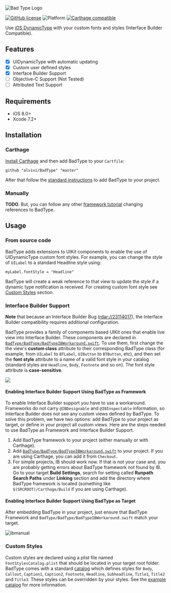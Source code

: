 ![Bad Type Logo](https://cloud.githubusercontent.com/assets/23727/12509092/64af7190-c100-11e5-8ccb-8957005b3400.png)

[![GitHub license](https://img.shields.io/badge/license-MIT-lightgrey.svg)](https://raw.githubusercontent.com/alvivi/BadType/master/LICENSE.md)
![Platform](https://img.shields.io/badge/plaform-ios-lightgrey.svg)
[![Carthage compatible](https://img.shields.io/badge/Carthage-compatible-4BC51D.svg?style=flat)](https://github.com/Carthage/Carthage)

Use [iOS DynamicType](https://developer.apple.com/library/ios/documentation/StringsTextFonts/Conceptual/TextAndWebiPhoneOS/CustomTextProcessing/CustomTextProcessing.html#//apple_ref/doc/uid/TP40009542-CH4-SW65)
with your custom fonts and styles (Interface Builder Compatible).


## Features

- [x] UIDynamicType with automatic updating
- [x] Custom user defined styles  
- [x] Interface Builder Support
- [ ] Objective-C Support (Not Tested)
- [ ] Attributed Text Support

## Requirements

- iOS 8.0+
- Xcode 7.2+

## Installation

### Carthage

[Install Carthage](https://github.com/Carthage/Carthage#installing-carthage)
and then add BadType to your `Cartfile`:
```
github "alvivi/BadType" "master"
```
After that follow the [standard instructions](https://github.com/Carthage/Carthage#adding-frameworks-to-an-application)
to add BadType to your project.

### Manually

**TODO**. But, you can follow any other [framework tutorial](https://github.com/Alamofire/Alamofire#embedded-framework)
changing references to BadType.

## Usage

### From source code

BadType adds extensions to UIKit components to enable the use of UIDynamicType
custom font styles. For example, you can change the style of `UILabel` to a
standard Headline style using:

```
myLabel.fontStyle = "Headline"
```

BadType will create a weak reference to that view to update the style if a
dynamic type notification is received. For creating custom font style see
[Custom Styles](https://github.com/alvivi/BadType#custom-styles) section.

### Interface Builder Support

**Note** that because an Interface Builder Bug ([rdar://23114017](https://openradar.appspot.com/23114017)),
the Interface Builder compatibility requires additional configuration.

BadType provides a family of components based UIKit ones that enable live view
into Interface Builder. These components are declared in [`BadType/BadType/BadTypeIBWorkaround.swift`](https://github.com/alvivi/BadType/blob/master/BadType/BadTypeIBWorkaround.swift).
To use them, first change the the view's **custom class** attribute to their
corresponding BadType class (for example, from `UILabel` to `BTLabel`,
`UIButton` to `BTButton`, etc), and then set the **font style** attribute to
a name of a valid font style in your catalog (standard styles are `Headline`,
`Body`, `Footnote` and so on). The font style attribute is **case-sensitive**.

![](https://cloud.githubusercontent.com/assets/23727/12514991/5a59dab6-c126-11e5-8b16-45535eb86e81.png)

#### Enabling Interface Builder Support Using BadType as Framework

To enable Interface Builder support you have to use a workaround. Frameworks do
not carry `@IBDesignable` and `@IBInspectable` information, so Interface Builder
does not see any custom views defined by BadType. To solve this problem, we have
two options: add BadType to your project as target, or define in your project
all custom views. Here are the steps needed to use BadType as Framework and
Interface Builder Support.

  1. Add BadType framework to your project (either manually or with Carthage).
  2. Add [`BadType/BadType/BadTypeIBWorkaround.swift`](https://github.com/alvivi/BadType/blob/master/BadType/BadTypeIBWorkaround.swift)
     to your project. If you are using Carthage, you can add it from `Checkout`.
  3. For simple projects, IB should work now. If that is not your case and, you
     are probably getting errors about BadType framework not found by IB. Go
     to your target **Build Settings**, search for setting called **Runpath
     Search Paths** under **Linking** section and add the directory where
     BadType framework is located (something like `$(SRCROOT)/Carthage/Build` if
     you are using Carthage).

#### Enabling Interface Builder Support Using BadType as Target

After embedding BadType in your project, just ensure that BadType Framework and
`BadType/BadType/BadTypeIBWorkaround.swift` match your target.

![ibmanual](https://cloud.githubusercontent.com/assets/23727/12516661/e4ff211e-c12e-11e5-98f3-7f83f2820042.png)


### Custom Styles

Custom styles are declared using a plist file named `FontStylesCatalog.plist`
that should be located in your target root folder. BadType comes with a standard
[catalog](https://github.com/alvivi/BadType/blob/master/BadType/FontStylesCatalog.plist)
which defines styles for `Body`, `Callout`, `Caption1`, `Caption2`, `Footnote`,
`Headline`, `Subheadline`, `Title1`, `Title2` and `Title3`. These styles can
be overridden by your styles. See the [example catalog](https://github.com/alvivi/BadType/blob/master/BadType-TestingApp-iOS/FontStylesCatalog.plist)
for more information.
